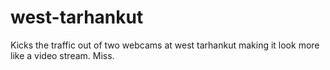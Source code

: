 # west-tarhankut
Kicks the traffic out of two webcams at west tarhankut making it look more like a video stream. Miss.
